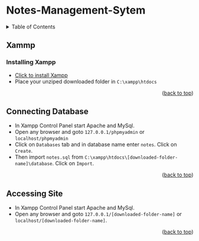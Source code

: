 # Notes-Management-Sytem

<details>
  <summary>Table of Contents</summary>
  <ol>
    <li>
     <a href = "#Xammp">Xampp</li>
    </li>
    <li>
      <a href="#Connecting-database">Connecting Database</a>
    </li>
    <li>
    <a href="#Accessing-site">Accessing site</a>
    </li>
  </ol>
</details>

## Xammp
 ### Installing Xampp
  - <a href = "https://www.apachefriends.org/">Click to install Xampp</a>
  - Place your unziped downloaded folder in `C:\xampp\htdocs`

  <p align="right">(<a href="#top">back to top</a>)</p>

 ## Connecting Database
  - In Xampp Control Panel start Apache and MySql.
  - Open any browser and goto  `127.0.0.1/phpmyadmin` or `localhost/phpmyadmin`
  - Click on `Databases` tab and in database name enter `notes`. Click on `Create`.
  - Then import `notes.sql` from `C:\xampp\htdocs\[downloaded-folder-name]\database`. Click on `Import`.

  <p align="right">(<a href="#top">back to top</a>)</p>

 ## Accessing Site
  - In Xampp Control Panel start Apache and MySql.
  - Open any browser and goto  `127.0.0.1/[downloaded-folder-name]` or `localhost/[downloaded-folder-name]`.

  <p align="right">(<a href="#top">back to top</a>)</p>
